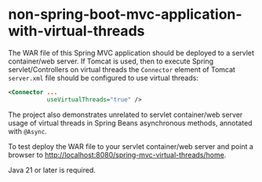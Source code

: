 # non-spring-boot-mvc-application-with-virtual-threads

The WAR file of this Spring MVC application should be deployed to a servlet container/web server. If Tomcat is used, then to execute Spring servlet/Controllers on virtual threads the `Connector` element of Tomcat `server.xml` file should be configured to use virtual threads:

```xml
<Connector ...
           useVirtualThreads="true" /> 
```

The project also demonstrates unrelated to servlet container/web server usage of virtual threads in Spring Beans asynchronous methods, annotated with `@Async`. 

To test deploy the WAR file to your servlet container/web server and point a browser to <a href="http://localhost:8080/home">http://localhost:8080/spring-mvc-virtual-threads/home</a>.

Java 21 or later is required.